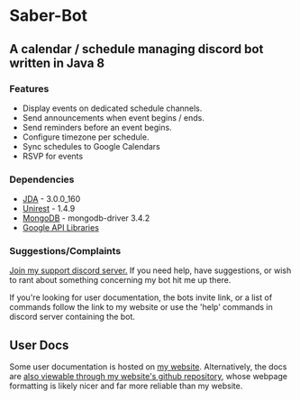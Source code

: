 
# Saber-Bot

## A calendar / schedule managing discord bot written in Java 8

### Features
+ Display events on dedicated schedule channels.
+ Send announcements when event begins / ends.
+ Send reminders before an event begins.
+ Configure timezone per schedule.
+ Sync schedules to Google Calendars
+ RSVP for events

### Dependencies

+ [JDA](https://github.com/DV8FromTheWorld/JDA) - 3.0.0_160
+ [Unirest](https://github.com/Mashape/unirest-java) - 1.4.9
+ [MongoDB](http://mongodb.github.io/mongo-java-driver/3.4/) - mongodb-driver 3.4.2
+ [Google API Libraries]()

### Suggestions/Complaints

[Join my support discord server.](https://discord.gg/ZQZnXsC) If you need help, have suggestions, or wish to rant about something concerning my bot hit me up there.

If you're looking for user documentation, the bots invite link, or a list of commands follow the link to my website or use the 'help' commands in discord server containing the bot.

## User Docs

Some user documentation is hosted on [my website](https://nmathe.ws/bots/saber).  Alternatively, the docs are [also viewable through my website's github repository](https://github.com/notem/nmathe.ws-content/blob/master/bots/saber/index.md), whose webpage formatting is likely nicer and far more reliable than my website.
